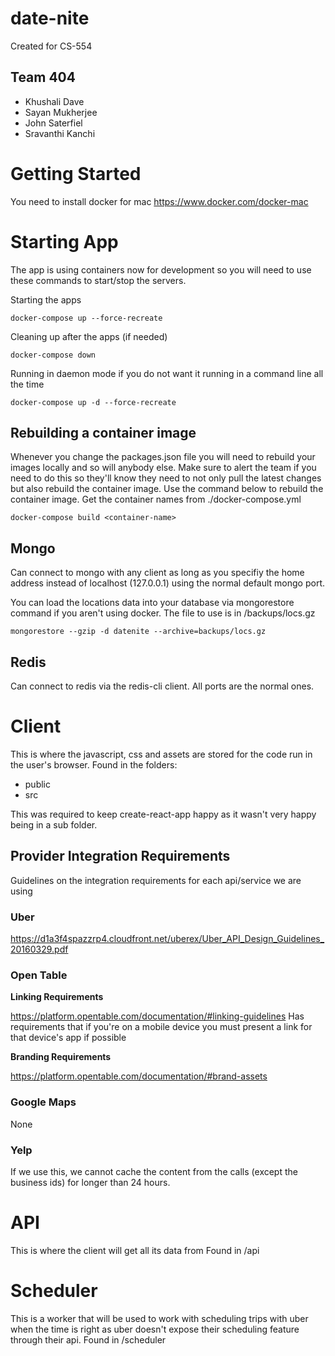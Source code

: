 # date-nite
Created for CS-554

## Team 404
- Khushali Dave
- Sayan Mukherjee
- John Saterfiel
- Sravanthi Kanchi

# Getting Started
You need to install docker for mac https://www.docker.com/docker-mac

# Starting App
The app is using containers now for development so you will need to use these commands to start/stop the servers.

Starting the apps
```
docker-compose up --force-recreate
```

Cleaning up after the apps (if needed)
```
docker-compose down
```

Running in daemon mode if you do not want it running in a command line all the time
```
docker-compose up -d --force-recreate
```

## Rebuilding a container image
Whenever you change the packages.json file you will need to rebuild your images locally and so will anybody else.  Make sure to alert the team if you need to do this so they'll know they need to not only pull the latest changes but also rebuild the container image.  Use the command below to rebuild the container image.  Get the container names from ./docker-compose.yml
```
docker-compose build <container-name>
```

## Mongo
Can connect to mongo with any client as long as you specifiy the home address instead of localhost (127.0.0.1) using the normal default mongo port.

You can load the locations data into your database via mongorestore command if you aren't using docker.  The file to use is in /backups/locs.gz
```
mongorestore --gzip -d datenite --archive=backups/locs.gz
```

## Redis
Can connect to redis via the redis-cli client.  All ports are the normal ones.


# Client
This is where the javascript, css and assets are stored for the code run in the user's browser.
Found in the folders:
- public
- src

This was required to keep create-react-app happy as it wasn't very happy being in a sub folder.

## Provider Integration Requirements
Guidelines on the integration requirements for each api/service we are using

### Uber
https://d1a3f4spazzrp4.cloudfront.net/uberex/Uber_API_Design_Guidelines_20160329.pdf

### Open Table
**Linking Requirements**

https://platform.opentable.com/documentation/#linking-guidelines
Has requirements that if you're on a mobile device you must present a link for that device's app if possible

**Branding Requirements**

https://platform.opentable.com/documentation/#brand-assets


### Google Maps
None

### Yelp
If we use this, we cannot cache the content from the calls (except the business ids) for longer than 24 hours.

# API
This is where the client will get all its data from
Found in /api

# Scheduler
This is a worker that will be used to work with scheduling trips with uber when the time is right as uber doesn't expose their scheduling feature through their api.
Found in /scheduler
